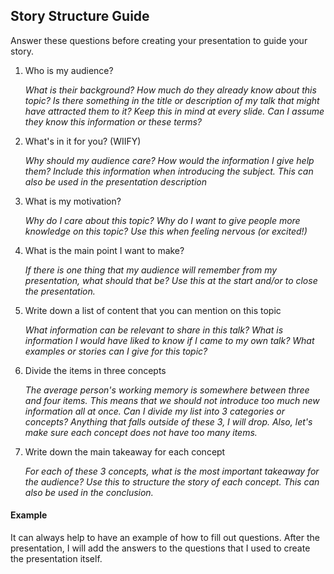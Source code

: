 ## Story Structure Guide
Answer these questions before creating your presentation to guide your story.
 
1. Who is my audience?

    *What is their background? How much do they already know about this topic? Is there something in the title or
     description of my talk that might have attracted them to it? Keep this in mind at every slide. Can I assume they
      know this information or these terms?*

2. What's in it for you? (WIIFY)

    *Why should my audience care? How would the information I give help them? Include this information when introducing
     the subject. This can also be used in the presentation description*

3. What is my motivation?

    *Why do I care about this topic? Why do I want to give people more knowledge on this topic? Use this when feeling
     nervous (or excited!)*

4. What is the main point I want to make?

    *If there is one thing that my audience will remember from my presentation, what should that be? Use this at the
     start and/or to close the presentation.*

5. Write down a list of content that you can mention on this topic

    *What information can be relevant to share in this talk? What is information I would have liked to know if I
     came to my own talk? What examples or stories can I give for this topic?*
 
6. Divide the items in three concepts

    *The average person's working memory is somewhere between three and four items. This means that we should not
 introduce too much new information all at once. Can I divide my list into 3 categories or concepts? Anything that
  falls outside of these 3, I will drop. Also, let's make sure each concept does not have too many items.*

7. Write down the main takeaway for each concept

    *For each of these 3 concepts, what is the most important takeaway for the audience? Use this to structure the
     story of each concept. This can also be used in the conclusion.*


#### Example

It can always help to have an example of how to fill out questions. 
After the presentation, I will add the answers to the questions that I used to create the presentation itself.

